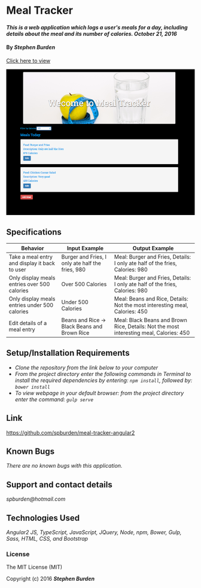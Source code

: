 # Meal Tracker

#### _This is a web application which logs a user's meals for a day, including details about the meal and its number of calories. October 21, 2016_

#### By _**Stephen Burden**_

[Click here to view](https://meal-tracker-angular2.herokuapp.com/)

<img src="screenshot.png" alt="screenshot of site">

## Specifications
| Behavior | Input Example | Output Example |
| --- | --- | --- |
| Take a meal entry and display it back to user | Burger and Fries, I only ate half the fries, 980 | Meal: Burger and Fries, Details: I only ate half of the fries, Calories: 980 |
| Only display meals entries over 500 calories | Over 500 Calories | Meal: Burger and Fries, Details: I only ate half of the fries, Calories: 980 |
| Only display meals entries under 500 calories | Under 500 Calories | Meal: Beans and Rice, Details: Not the most interesting meal, Calories: 450 |
| Edit details of a meal entry | Beans and Rice -> Black Beans and Brown Rice | Meal: Black Beans and Brown Rice, Details: Not the most interesting meal, Calories: 450 |


## Setup/Installation Requirements
* _Clone the repository from the link below to your computer_
* _From the project directory enter the following commands in Terminal to install the required dependencies by entering: `npm install`, followed by: `bower install`_
* _To view webpage in your default browser: from the project directory enter the command: `gulp serve`_

## Link
https://github.com/spburden/meal-tracker-angular2

## Known Bugs
_There are no known bugs with this application._

## Support and contact details
_spburden@hotmail.com_

## Technologies Used
_Angular2 JS, TypeScript, JavaScript, JQuery, Node, npm, Bower, Gulp, Sass, HTML, CSS, and Bootstrap_

### License
The MIT License (MIT)

Copyright (c) 2016 **_Stephen Burden_**
